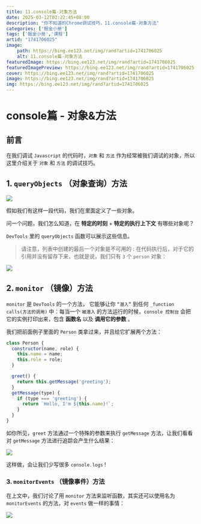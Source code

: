 ```yaml
---
title: 11.console篇-对象方法
date: 2025-03-12T02:22:45+08:00
description: "你不知道的Chrome调试技巧，11.console篇-对象方法"
categories: ['掘金小册']
tags: ['掘金小册','课程']
artid: "1741706025"
image:
    path: https://bing.ee123.net/img/rand?artid=1741706025
    alt: 11.console篇-对象方法
featuredImage: https://bing.ee123.net/img/rand?artid=1741706025
featuredImagePreview: https://bing.ee123.net/img/rand?artid=1741706025
cover: https://bing.ee123.net/img/rand?artid=1741706025
image: https://bing.ee123.net/img/rand?artid=1741706025
img: https://bing.ee123.net/img/rand?artid=1741706025
---
```


# console篇 - 对象&方法

## 前言

在我们调试 `Javascript` 的代码时，`对象` 和 `方法` 作为经常被我们调试的对象，所以这里介绍关于 `对象` 和 `方法` 的调试技巧。


## 1. `queryObjects` （对象查询）方法

![](https://p1-jj.byteimg.com/tos-cn-i-t2oaga2asx/gold-user-assets/2018/12/18/167c07a88c45b6bd~tplv-t2oaga2asx-image.image)

假如我们有这样一段代码，我们在里面定义了一些对象。

问一个问题，我们怎么知道，在 **特定的时刻** + **特定的执行上下文** 有哪些对象呢？

`DevTools` 里的 `queryObjects` 函数可以展示这些信息。

> 请注意，列表中创建的最后一个对象是不可用的 :  在代码执行后，对于它的引用并没有留存下来，也就是说，我们只有 `3` 个 `person` 对象：

![](https://p1-jj.byteimg.com/tos-cn-i-t2oaga2asx/gold-user-assets/2018/12/18/167c07a88ed68f7f~tplv-t2oaga2asx-image.image)

## 2. `monitor` （镜像）方法

`monitor` 是 `DevTools` 的一个方法， 它能够让你 `“潜入”` 到任何 `_function calls(方法的调用)` 中：每当一个 `被潜入` 的方法运行的时候，`console 控制台` 会把它的实例打印出来，包含 **函数名** 以及 **调用它的参数** 。

我们把前面例子里面的 `Person` 类拿过来，并且给它扩展两个方法：

```javascript
class Person {
  constructor(name, role) {
    this.name = name;
    this.role = role;
  }

  greet() {
    return this.getMessage('greeting');
  }
  getMessage(type) {
    if (type === 'greeting') {
      return `Hello, I'm ${this.name}!`;
    }
  }
}
```
如你所见，`greet` 方法通过一个特殊的参数来执行 `getMessage` 方法，让我们看看对 `getMessage` 方法进行追踪会产生什么结果：

![](https://p1-jj.byteimg.com/tos-cn-i-t2oaga2asx/gold-user-assets/2018/12/18/167c07a88ddad8cb~tplv-t2oaga2asx-image.image)

这样做，会让我们少写很多 `console.logs` !

### 3. `monitorEvents` （镜像事件）方法

在上文中，我们讨论了用 `monitor` 方法来监听函数，其实还可以使用名为 `monitorEvents` 的方法，对 `events` 做一样的事情：

![](https://p1-jj.byteimg.com/tos-cn-i-t2oaga2asx/gold-user-assets/2018/12/20/167c99eb0734d2f9~tplv-t2oaga2asx-image.image)



